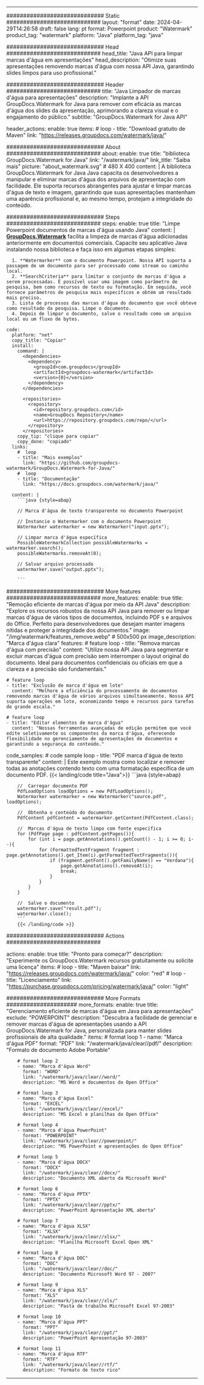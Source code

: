 
---
############################# Static ############################
layout: "format"
date:  2024-04-29T14:26:58
draft: false
lang: pt
format: Powerpoint
product: "Watermark"
product_tag: "watermark"
platform: "Java"
platform_tag: "java"

############################# Head ############################
head_title: "Java API para limpar marcas d'água em apresentações"
head_description: "Otimize suas apresentações removendo marcas d'água com nossa API Java, garantindo slides limpos para uso profissional."

############################# Header ############################
title: "Java Limpador de marcas d'água para apresentações" 
description: "Implante a API GroupDocs.Watermark for Java para remover com eficácia as marcas d'água dos slides da apresentação, aprimorando a clareza visual e o engajamento do público."
subtitle: "GroupDocs.Watermark for Java API" 

header_actions:
  enable: true
  items:
    #  loop
    - title: "Download gratuito de Maven"
      link: "https://releases.groupdocs.com/watermark/java/"
      
############################# About ############################
about:
    enable: true
    title: "biblioteca GroupDocs.Watermark for Java"
    link: "/watermark/java/"
    link_title: "Saiba mais"
    picture: "about_watermark.svg" # 480 X 400
    content: |
       A biblioteca GroupDocs.Watermark for Java Java capacita os desenvolvedores a manipular e eliminar marcas d'água dos arquivos de apresentação com facilidade. Ele suporta recursos abrangentes para ajustar e limpar marcas d'água de texto e imagem, garantindo que suas apresentações mantenham uma aparência profissional e, ao mesmo tempo, protejam a integridade do conteúdo.

############################# Steps ############################
steps:
    enable: true
    title: "Limpe Powerpoint documentos de marcas d'água usando Java"
    content: |
      **[GroupDocs.Watermark](https://products.groupdocs.com/watermark/java/)** facilita a limpeza de marcas d'água adicionadas anteriormente em documentos comerciais. Capacite seu aplicativo Java instalando nossa biblioteca e faça isso em algumas etapas simples:
      
      1. **Watermarker** com o documento Powerpoint. Nossa API suporta a passagem de um documento para ser processado como stream ou caminho local.
      2. **SearchCriteria** para limitar o conjunto de marcas d'água a serem processadas. É possível usar uma imagem como parâmetro de pesquisa, bem como recursos de texto ou formatação. Em seguida, você fornece parâmetros de pesquisa mais específicos e obtém um resultado mais preciso.
      3. Lista de processos das marcas d'água do documento que você obteve como resultado da pesquisa. Limpe o documento.
      4. Depois de limpar o documento, salve o resultado como um arquivo local ou um fluxo de bytes.
   
    code:
      platform: "net"
      copy_title: "Copiar"
      install:
        command: |
          <dependencies>
            <dependency>
              <groupId>com.groupdocs</groupId>
              <artifactId>groupdocs-watermark</artifactId>
              <version>{0}</version>
            </dependency>
          </dependencies>

          <repositories>
            <repository>
              <id>repository.groupdocs.com</id>
              <name>GroupDocs Repository</name>
              <url>https://repository.groupdocs.com/repo/</url>
            </repository>
          </repositories>
        copy_tip: "clique para copiar"
        copy_done: "copiado"
      links:
        #  loop
        - title: "Mais exemplos"
          link: "https://github.com/groupdocs-watermark/GroupDocs.Watermark-for-Java/"
        #  loop
        - title: "Documentação"
          link: "https://docs.groupdocs.com/watermark/java/"
          
      content: |
        ```java {style=abap}

        // Marca d'água de texto transparente no documento Powerpoint

        // Instancie o Watermarker com o documento Powerpoint
        Watermarker watermarker = new Watermarker("input.pptx");
        
        // Limpar marca d'água específica
        PossibleWatermarkCollection possibleWatermarks = watermarker.search();
        possibleWatermarks.removeAt(0);

        // Salvar arquivo processado
        watermarker.save("output.pptx");
        
        ```    
        
############################# More features ############################
more_features:
  enable: true
  title: "Remoção eficiente de marcas d'água por meio da API Java"
  description: "Explore os recursos robustos da nossa API Java para remover ou limpar marcas d'água de vários tipos de documentos, incluindo PDF s e arquivos do Office. Perfeito para desenvolvedores que desejam manter imagens nítidas e proteger a integridade dos documentos."
  image: "/img/watermark/features_remove.webp" # 500x500 px
  image_description: "Marca d'água clara"
  features:
    # feature loop
    - title: "Remova marcas d'água com precisão"
      content: "Utilize nossa API Java para segmentar e excluir marcas d'água com precisão sem interromper o layout original do documento. Ideal para documentos confidenciais ou oficiais em que a clareza e a precisão são fundamentais."

    # feature loop
    - title: "Exclusão de marca d'água em lote"
      content: "Melhore a eficiência do processamento de documentos removendo marcas d'água de vários arquivos simultaneamente. Nossa API suporta operações em lote, economizando tempo e recursos para tarefas de grande escala."

    # feature loop
    - title: "Editar elementos de marca d'água"
      content: "Nossas ferramentas avançadas de edição permitem que você edite seletivamente os componentes da marca d'água, oferecendo flexibilidade no gerenciamento de apresentações de documentos e garantindo a segurança do conteúdo."
      
  code_samples:
    # code sample loop
    - title: "PDF marca d'água de texto transparente"
      content: |
        Este exemplo mostra como localizar e remover todas as anotações contendo texto com uma formatação específica de um documento PDF.
        {{< landing/code title="Java">}}
        ```java {style=abap}
        
        //  Carregar documento PDF
        PdfLoadOptions loadOptions = new PdfLoadOptions();
        Watermarker watermarker = new Watermarker("source.pdf", loadOptions);

        //  Obtenha o conteúdo do documento
        PdfContent pdfContent = watermarker.getContent(PdfContent.class);

        //  Marcas d'água de texto limpo com fonte específica
        for (PdfPage page : pdfContent.getPages()){
            for (int i = page.getAnnotations().getCount() - 1; i >= 0; i--){
                for (FormattedTextFragment fragment : page.getAnnotations().get_Item(i).getFormattedTextFragments()){
                    if (fragment.getFont().getFamilyName() == "Verdana"){
                        page.getAnnotations().removeAt(i);
                        break;
                    }
                }
            }
        }

        //  Salve o documento
        watermarker.save("result.pdf");
        watermarker.close();
        ```
        {{< /landing/code >}}


############################# Actions ############################

actions:
  enable: true
  title: "Pronto para começar?"
  description: "Experimente os GroupDocs.Watermark recursos gratuitamente ou solicite uma licença"
  items:
    #  loop
    - title: "Maven baixar"
      link: "https://releases.groupdocs.com/watermark/java/"
      color: "red"
        #  loop
    - title: "Licenciamento"
      link: "https://purchase.groupdocs.com/pricing/watermark/java/"
      color: "light"


############################# More Formats #####################
more_formats:
    enable: true
    title: "Gerenciamento eficiente de marcas d'água em Java para apresentações"
    exclude: "POWERPOINT"
    description: "Descubra a facilidade de gerenciar e remover marcas d'água de apresentações usando a API GroupDocs.Watermark for Java, personalizada para manter slides profissionais de alta qualidade."
    items: 
        # format loop 1
        - name: "Marca d'água PDF"
          format: "PDF"
          link: "/watermark/java/clear//pdf/"
          description: "Formato de documento Adobe Portable"

        # format loop 2
        - name: "Marca d'água Word"
          format: "WORD"
          link: "/watermark/java/clear//word/"
          description: "MS Word e documentos do Open Office"
          
        # format loop 3
        - name: "Marca d'água Excel"
          format: "EXCEL"
          link: "/watermark/java/clear//excel/"
          description: "MS Excel e planilhas do Open Office"

        # format loop 4
        - name: "Marca d'água PowerPoint"
          format: "POWERPOINT"
          link: "/watermark/java/clear//powerpoint/"
          description: "MS PowerPoint e apresentações do Open Office"

        # format loop 5
        - name: "Marca d'água DOCX"
          format: "DOCX"
          link: "/watermark/java/clear//docx/"
          description: "Documento XML aberto da Microsoft Word"
          
        # format loop 6
        - name: "Marca d'água PPTX"
          format: "PPTX"
          link: "/watermark/java/clear//pptx/"
          description: "PowerPoint Apresentação XML aberta"
          
        # format loop 7
        - name: "Marca d'água XLSX"
          format: "XLSX"
          link: "/watermark/java/clear//xlsx/"
          description: "Planilha Microsoft Excel Open XML"

        # format loop 8
        - name: "Marca d'água DOC"
          format: "DOC"
          link: "/watermark/java/clear//doc/"
          description: "Documento Microsoft Word 97 - 2007"

        # format loop 9
        - name: "Marca d'água XLS"
          format: "XLS"
          link: "/watermark/java/clear//xls/"
          description: "Pasta de trabalho Microsoft Excel 97-2003"

        # format loop 10
        - name: "Marca d'água PPT"
          format: "PPT"
          link: "/watermark/java/clear//ppt/"
          description: "PowerPoint Apresentação 97-2003"

        # format loop 11
        - name: "Marca d'água RTF"
          format: "RTF"
          link: "/watermark/java/clear//rtf/"
          description: "Formato de texto rico"

---